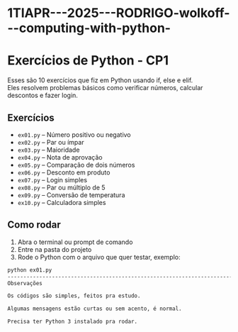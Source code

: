 # 1TIAPR---2025---RODRIGO-wolkoff---computing-with-python-

# Exercícios de Python - CP1 

Esses são 10 exercícios que fiz em Python usando if, else e elif.  
Eles resolvem problemas básicos como verificar números, calcular descontos e fazer login.

## Exercícios

- `ex01.py` – Número positivo ou negativo  
- `ex02.py` – Par ou ímpar  
- `ex03.py` – Maioridade  
- `ex04.py` – Nota de aprovação  
- `ex05.py` – Comparação de dois números  
- `ex06.py` – Desconto em produto  
- `ex07.py` – Login simples  
- `ex08.py` – Par ou múltiplo de 5  
- `ex09.py` – Conversão de temperatura  
- `ex10.py` – Calculadora simples

## Como rodar

1. Abra o terminal ou prompt de comando  
2. Entre na pasta do projeto  
3. Rode o Python com o arquivo que quer testar, exemplo:

```bash
python ex01.py
--------------------------------------------------------------------------------------------------------------------------------------------------------------------
Observações

Os códigos são simples, feitos pra estudo.

Algumas mensagens estão curtas ou sem acento, é normal.

Precisa ter Python 3 instalado pra rodar.





